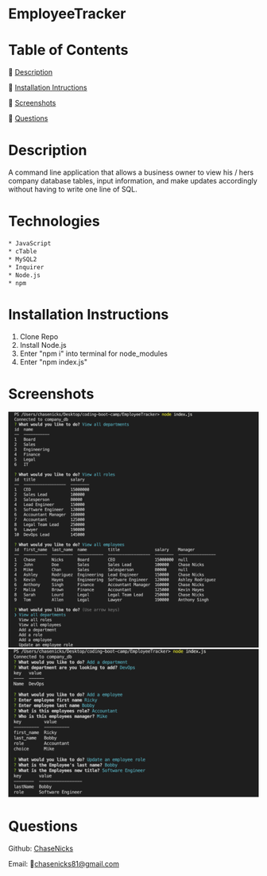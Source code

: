 # EmployeeTracker

# Table of Contents

  🔎 [Description](https://github.com/ChaseNicks/Note-Taker#Description)


  🔎 [Installation Intructions](https://github.com/ChaseNicks/Note-Taker#Installation-Instructions) 


  🔎 [Screenshots](https://github.com/ChaseNicks/Note-Taker#Screenshots)


  🔎 [Questions](https://github.com/ChaseNicks/Note-Taker#Questions)

# Description

A command line application that allows a business owner to view his / hers company database tables, input information, and make updates accordingly without having to write one line of SQL.

# Technologies

    * JavaScript
    * cTable
    * MySQL2
    * Inquirer
    * Node.js
    * npm

# Installation Instructions

  1. Clone Repo
  2. Install Node.js
  3. Enter "npm i" into terminal for node_modules
  4. Enter "npm index.js"

# Screenshots

![Example1](./img/ex1.png)
![Example2](./img/ex2.png)


# Questions

Github: [ChaseNicks](https://github.com/ChaseNicks)

Email: 📧chasenicks81@gmail.com